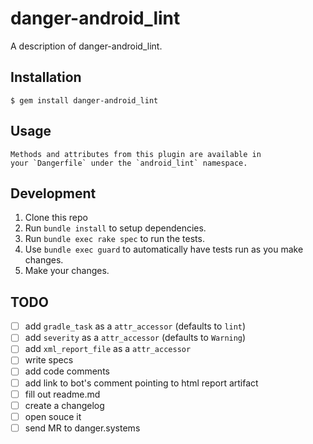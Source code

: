 # danger-android_lint

A description of danger-android_lint.

## Installation

    $ gem install danger-android_lint

## Usage

    Methods and attributes from this plugin are available in
    your `Dangerfile` under the `android_lint` namespace.

## Development

1. Clone this repo
2. Run `bundle install` to setup dependencies.
3. Run `bundle exec rake spec` to run the tests.
4. Use `bundle exec guard` to automatically have tests run as you make changes.
5. Make your changes.

## TODO
- [ ] add `gradle_task` as a `attr_accessor` (defaults to `lint`)
- [ ] add `severity` as a `attr_accessor` (defaults to `Warning`)
- [ ] add `xml_report_file` as a `attr_accessor`
- [ ] write specs
- [ ] add code comments
- [ ] add link to bot's comment pointing to html report artifact
- [ ] fill out readme.md
- [ ] create a changelog
- [ ] open souce it
- [ ] send MR to danger.systems

